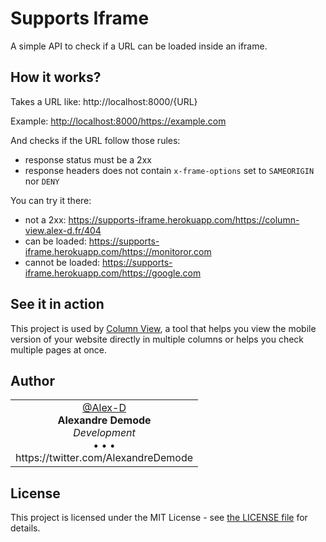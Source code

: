 # Supports Iframe

A simple API to check if a URL can be loaded inside an iframe.


## How it works?

Takes a URL like: http://localhost:8000/{URL}

Example: <http://localhost:8000/https://example.com>

And checks if the URL follow those rules:

- response status must be a 2xx
- response headers does not contain `x-frame-options` set to `SAMEORIGIN` nor `DENY`

You can try it there:

- not a 2xx: <https://supports-iframe.herokuapp.com/https://column-view.alex-d.fr/404>
- can be loaded: <https://supports-iframe.herokuapp.com/https://monitoror.com>
- cannot be loaded: <https://supports-iframe.herokuapp.com/https://google.com>


## See it in action

This project is used by [Column View](https://column-view.alex-d.fr), a tool that helps you view the mobile version of your website directly in multiple columns or helps you check multiple pages at once.


## Author

<table>
<tbody>
  <tr width="100%">
    <td align="center" width="100%">
      <a href="https://github.com/Alex-D">
        <img src="https://avatars2.githubusercontent.com/u/426843?s=150&v=4" alt=""><br>
        @Alex-D
      </a> <br>
      <strong>Alexandre Demode</strong><br>
      <em>Development</em><br>
      &bull; &bull; &bull;<br>
      https://twitter.com/AlexandreDemode
    </td>
  </tr>
</tbody>
</table>


## License

This project is licensed under the MIT License - see [the LICENSE file](LICENSE) for details.
